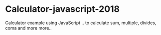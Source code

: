 # Calculator-javascript-2018
Calculator example using JavaScript .. to calculate sum, multiple, divides, coma and more more..
